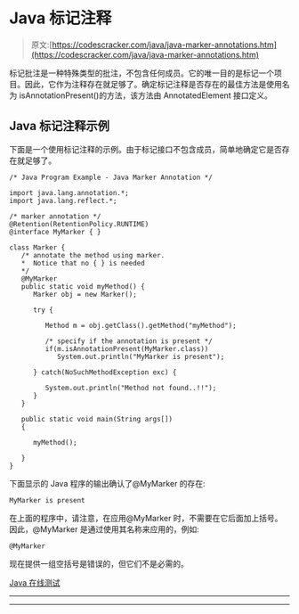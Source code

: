 # Java 标记注释

> 原文:[https://codescracker.com/java/java-marker-annotations.htm](https://codescracker.com/java/java-marker-annotations.htm)

标记批注是一种特殊类型的批注，不包含任何成员。它的唯一目的是标记一个项目。因此，它作为注释存在就足够了。确定标记注释是否存在的最佳方法是使用名为 isAnnotationPresent()的方法，该方法由 AnnotatedElement 接口定义。

## Java 标记注释示例

下面是一个使用标记注释的示例。由于标记接口不包含成员，简单地确定它是否存在就足够了。

```
/* Java Program Example - Java Marker Annotation */

import java.lang.annotation.*;
import java.lang.reflect.*;

/* marker annotation */
@Retention(RetentionPolicy.RUNTIME)
@interface MyMarker { }

class Marker {
   /* annotate the method using marker.
   *  Notice that no { } is needed 
   */
   @MyMarker
   public static void myMethod() {
      Marker obj = new Marker();

      try {

         Method m = obj.getClass().getMethod("myMethod");

         /* specify if the annotation is present */
         if(m.isAnnotationPresent(MyMarker.class))
            System.out.println("MyMarker is present");

      } catch(NoSuchMethodException exc) {

         System.out.println("Method not found..!!");
      }
   }

   public static void main(String args[])
   {

      myMethod();

   }
}
```

下面显示的 Java 程序的输出确认了@MyMarker 的存在:

```
MyMarker is present
```

在上面的程序中，请注意，在应用@MyMarker 时，不需要在它后面加上括号。因此，@MyMarker 是通过使用其名称来应用的，例如:

```
@MyMarker
```

现在提供一组空括号是错误的，但它们不是必需的。

[Java 在线测试](/exam/showtest.php?subid=1)

* * *

* * *